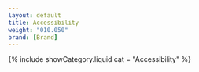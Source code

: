 ```yaml
---
layout: default
title: Accessibility
weight: "010.050"
brand: [Brand]
---
```


{% include showCategory.liquid  cat = "Accessibility" %}